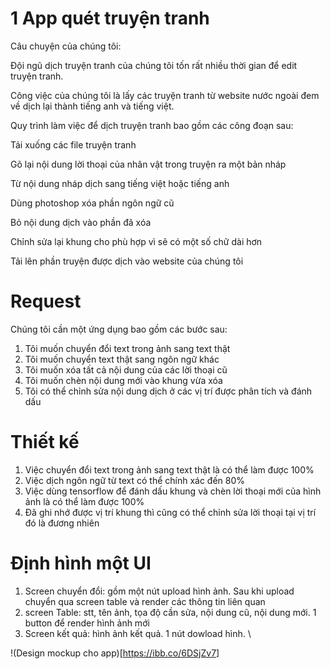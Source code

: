 # 1 App quét truyện tranh
Câu chuyện của chúng tôi: 

Đội ngũ dịch truyện tranh của chúng tôi tốn rất nhiều thời gian để edit truyện tranh. 

Công việc của chúng tôi là lấy các truyện tranh từ website nước ngoài đem về dịch lại thành tiếng anh và tiếng việt.

Quy trình làm việc để dịch truyện tranh bao gồm các công đoạn sau:

Tải xuống các file truyện tranh

Gõ lại nội dung lời thoại của nhân vật trong truyện ra một bản nháp

Từ nội dung nháp dịch sang tiếng việt hoặc tiếng anh

Dùng photoshop xóa phần ngôn ngữ cũ

Bỏ nội dung dịch vào phần đã xóa

Chỉnh sửa lại khung cho phù hợp vì sẽ có một số chữ dài hơn

Tải lên phần truyện được dịch vào website của chúng tôi

# Request

Chúng tôi cần một ứng dụng bao gồm các bước sau:
1. Tôi muốn chuyển đổi text trong ảnh sang text thật
2. Tôi muốn chuyển text thật sang ngôn ngữ khác
3. Tôi muốn xóa tất cả nội dung của các lời thoại cũ
4. Tôi muốn chèn nội dung mới vào khung vừa xóa
5. Tôi có thể chỉnh sửa nội dung dịch ở các vị trí được phân tích và đánh dấu

# Thiết kế
1. Việc chuyển đổi text trong ảnh sang text thật là có thể làm được 100%
2. Việc dịch ngôn ngữ từ text có thể chính xác đến 80%
3. Việc dùng tensorflow để đánh dấu khung và chèn lời thoại mới của hình ảnh là có thể làm được 100%
4. Đã ghi nhớ được vị trí khung thì cũng có thể chỉnh sửa lời thoại tại vị trí đó là đương nhiên

# Định hình một UI

1. Screen chuyển đổi: gồm một nút upload hình ảnh. Sau khi upload chuyển qua screen table và render các thông tin liên quan
2. screen Table: stt, tên ảnh, tọa độ cần sửa, nội dung cũ, nội dung mới. 1 button để render hình ảnh mới
3. Screen kết quả: hình ảnh kết quả. 1 nút dowload hình. \

!(Design mockup cho app)[https://ibb.co/6DSjZv7]

